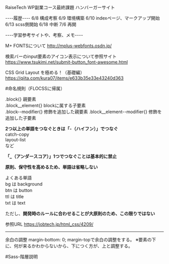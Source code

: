 RaiseTech WP副業コース最終課題
ハンバーガーサイト

----履歴----
6/8     構成考察
6/9     環境構築
6/10    indexページ、マークアップ開始
6/13    scss側開始
6/18    中断
7/6     再開







----学習参考サイトや、考察、メモ----

M+ FONTSについて
http://mplus-webfonts.osdn.jp/

検索バーのinput要素のアイコン表示について参照サイト
https://www.tsukimi.net/submit-button_font-awesome.html

CSS Grid Layout を極める！（基礎編）
https://qiita.com/kura07/items/e633b35e33e43240d363



#命名規則（FLOCSSに帰属）

.block{}                    親要素  
.block__element{}           blockに属する子要素  
.block--modifier{}          修飾を追加した親要素
.block__element--modifier{} 修飾を追加した子要素  

**2つ以上の単語をつなぐときは「-（ハイフン）」でつなぐ**  
catch-copy  
layout-list  
など  

**「_（アンダースコア）」1つでつなぐことは基本的に禁止**

**原則、保守性を高めるため、単語は省略しない**

よくある単語  
    bg  は  background  
    btn は  button  
    ttl は  title  
    txt は  text  

ただし、**開発時のルールに合わせることが大原則のため、この限りではない**


参照URL https://jobtech.jp/html_css/4209/
***


余白の調整
margin-bottom: 0;
margin-topで余白の調整をする。
※要素の下に、何が来るかわからないから、下につく方が、上と調整する。





#Sass-階層説明